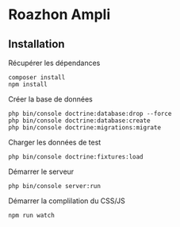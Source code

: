 # Roazhon Ampli

## Installation

Récupérer les dépendances
```shell
composer install
npm install
```

Créer la base de données
```shell
php bin/console doctrine:database:drop --force
php bin/console doctrine:database:create
php bin/console doctrine:migrations:migrate
```

Charger les données de test
```shell
php bin/console doctrine:fixtures:load
```

Démarrer le serveur
```shell
php bin/console server:run
```

Démarrer la complilation du CSS/JS
```shell
npm run watch
```